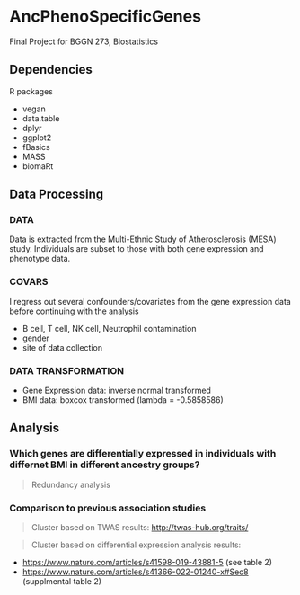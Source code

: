 # AncPhenoSpecificGenes

Final Project for BGGN 273, Biostatistics

## Dependencies

R packages

- vegan
- data.table
- dplyr
- ggplot2
- fBasics
- MASS
- biomaRt

## Data Processing

### DATA

Data is extracted from the Multi-Ethnic Study of Atherosclerosis (MESA) study. Individuals are subset to those with both gene expression and phenotype data.

### COVARS

I regress out several confounders/covariates from the gene expression data before continuing with the analysis

- B cell, T cell, NK cell, Neutrophil contamination
- gender
- site of data collection

### DATA TRANSFORMATION

- Gene Expression data: inverse normal transformed
- BMI data: boxcox transformed (lambda = -0.5858586)

## Analysis

### Which genes are differentially expressed in individuals with differnet BMI in different ancestry groups?

> Redundancy analysis

### Comparison to previous association studies

> Cluster based on TWAS results: http://twas-hub.org/traits/

> Cluster based on differential expression analysis results:
- https://www.nature.com/articles/s41598-019-43881-5 (see table 2)
- https://www.nature.com/articles/s41366-022-01240-x#Sec8 (supplmental table 2)
